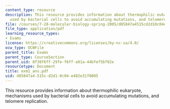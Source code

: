 ```yaml
---
content_type: resource
description: This resource provides information about thermophilic eukaryote, mechanisms
  used by bacterial cells to avoid accumulating mutations, and telomere replication.
file: /courses/7-28-molecular-biology-spring-2005/d85847a4515cd2d10c04e482e31f0805_exm1_ans.pdf
file_type: application/pdf
learning_resource_types:
- Exams
license: https://creativecommons.org/licenses/by-nc-sa/4.0/
ocw_type: OCWFile
parent_title: Exams
parent_type: CourseSection
parent_uid: 8f38f6ff-29fe-f6ff-a91a-44bfef5bf02e
resourcetype: Document
title: exm1_ans.pdf
uid: d85847a4-515c-d2d1-0c04-e482e31f0805
---
```

This resource provides information about thermophilic eukaryote, mechanisms used by bacterial cells to avoid accumulating mutations, and telomere replication.